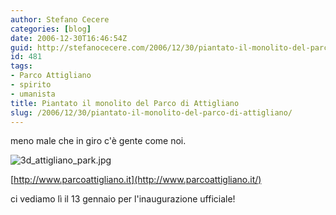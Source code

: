 ```yaml
---
author: Stefano Cecere
categories: [blog]
date: 2006-12-30T16:46:54Z
guid: http://stefanocecere.com/2006/12/30/piantato-il-monolito-del-parco-di-attigliano/
id: 481
tags:
- Parco Attigliano
- spirito
- umanista
title: Piantato il monolito del Parco di Attigliano
slug: /2006/12/30/piantato-il-monolito-del-parco-di-attigliano/
---
```


meno male che in giro c'è gente come noi.

<img alt="3d_attigliano_park.jpg" id="image480" src="http://stefanocecere.com/wp-content/uploads/sites/3/2006/12/3d_attigliano_park.jpg" />

[http://www.parcoattigliano.it](http://www.parcoattigliano.it/)

ci vediamo lì il 13 gennaio per l'inaugurazione ufficiale!